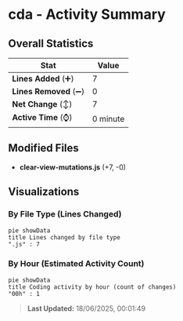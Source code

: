 # cda - Activity Summary 

## Overall Statistics

| Stat                   | Value                                                             |
| ---------------------- | ----------------------------------------------------------------- |
| **Lines Added** (➕)   | 7                                          |
| **Lines Removed** (➖) | 0                                        |
| **Net Change** (↕)    | 7                |
| **Active Time** (⌚)   | 0 minute |


## Modified Files
- **clear-view-mutations.js** (+7, -0)

## Visualizations

### By File Type (Lines Changed)

```mermaid
pie showData
title Lines changed by file type
".js" : 7
```

### By Hour (Estimated Activity Count)

```mermaid
pie showData
title Coding activity by hour (count of changes)
"00h" : 1
```


> **Last Updated:** 18/06/2025, 00:01:49